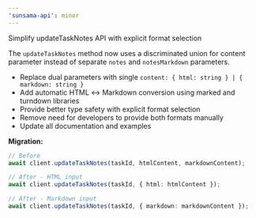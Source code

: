 ```yaml
---
'sunsama-api': minor
---
```


Simplify updateTaskNotes API with explicit format selection

The `updateTaskNotes` method now uses a discriminated union for content parameter instead of separate `notes` and `notesMarkdown` parameters.

- Replace dual parameters with single `content: { html: string } | { markdown: string }`
- Add automatic HTML ↔ Markdown conversion using marked and turndown libraries
- Provide better type safety with explicit format selection
- Remove need for developers to provide both formats manually
- Update all documentation and examples

**Migration:**
```typescript
// Before
await client.updateTaskNotes(taskId, htmlContent, markdownContent);

// After - HTML input
await client.updateTaskNotes(taskId, { html: htmlContent });

// After - Markdown input  
await client.updateTaskNotes(taskId, { markdown: markdownContent });
```
